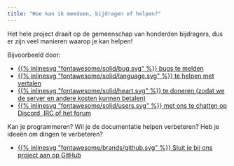 ```yaml
---
title: "Hoe kan ik meedoen, bijdragen of helpen?"
---
```


Het hele project draait op de gemeenschap van honderden bijdragers, dus er zijn veel manieren waarop je kan helpen!

Bijvoorbeeld door:

- [{{% inlinesvg "fontawesome/solid/bug.svg" %}} bugs te melden](https://github.com/Warzone2100/warzone2100/issues/new/choose)
- [{{% inlinesvg "fontawesome/solid/language.svg" %}} te helpen met vertalen](https://github.com/Warzone2100/warzone2100/blob/master/doc/Translations.md#translating-warzone-2100)
- [{{% inlinesvg "fontawesome/solid/heart.svg" %}} te doneren (zodat we de server en andere kosten kunnen betalen)](http://donations.wz2100.net)
- [{{% inlinesvg "fontawesome/solid/users.svg" %}} met ons te chatten op Discord, IRC of het forum](/webchat)

Kan je programmeren? Wil je de documentatie helpen verbeteren? Heb je ideeën om dingen te verbeteren?

- [{{% inlinesvg "fontawesome/brands/github.svg" %}} Sluit je bij ons project aan op GitHub](https://github.com/Warzone2100/warzone2100)
